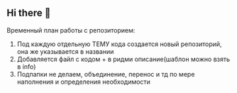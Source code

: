 ## Hi there 👋

Временный план работы с репозиторием:

1. Под каждую отдельную ТЕМУ кода создается новый репозиторий, она же указывается в названии
2. Добавляется файл с кодом + в ридми описание(шаблон можно взять в info)
3. Подпапки не делаем, объединение, перенос и тд по мере наполнения и определения необходимости


